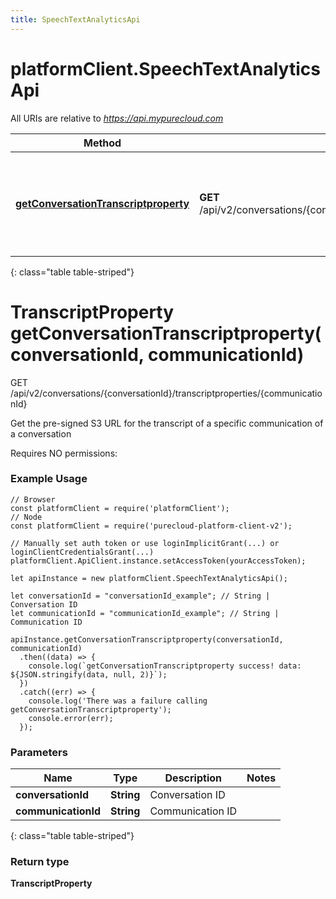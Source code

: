 ```yaml
---
title: SpeechTextAnalyticsApi
---
```

# platformClient.SpeechTextAnalyticsApi

All URIs are relative to *https://api.mypurecloud.com*

| Method | HTTP request | Description |
| ------------- | ------------- | ------------- |
[**getConversationTranscriptproperty**](SpeechTextAnalyticsApi.html#getConversationTranscriptproperty) | **GET** /api/v2/conversations/{conversationId}/transcriptproperties/{communicationId} | Get the pre-signed S3 URL for the transcript of a specific communication of a conversation
{: class="table table-striped"}

<a name="getConversationTranscriptproperty"></a>

# TranscriptProperty getConversationTranscriptproperty(conversationId, communicationId)



GET /api/v2/conversations/{conversationId}/transcriptproperties/{communicationId}

Get the pre-signed S3 URL for the transcript of a specific communication of a conversation



Requires NO permissions: 




### Example Usage

```{"language":"javascript"}
// Browser
const platformClient = require('platformClient');
// Node
const platformClient = require('purecloud-platform-client-v2');

// Manually set auth token or use loginImplicitGrant(...) or loginClientCredentialsGrant(...)
platformClient.ApiClient.instance.setAccessToken(yourAccessToken);

let apiInstance = new platformClient.SpeechTextAnalyticsApi();

let conversationId = "conversationId_example"; // String | Conversation ID
let communicationId = "communicationId_example"; // String | Communication ID

apiInstance.getConversationTranscriptproperty(conversationId, communicationId)
  .then((data) => {
    console.log(`getConversationTranscriptproperty success! data: ${JSON.stringify(data, null, 2)}`);
  })
  .catch((err) => {
    console.log('There was a failure calling getConversationTranscriptproperty');
    console.error(err);
  });
```

### Parameters


| Name | Type | Description  | Notes |
| ------------- | ------------- | ------------- | ------------- |
 **conversationId** | **String** | Conversation ID |  |
 **communicationId** | **String** | Communication ID |  |
{: class="table table-striped"}

### Return type

**TranscriptProperty**

